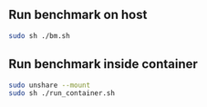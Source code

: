 ## Run benchmark on host

```bash
sudo sh ./bm.sh
```

## Run benchmark inside container

```bash
sudo unshare --mount
sudo sh ./run_container.sh
```
